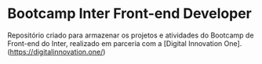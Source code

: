 # Bootcamp Inter Front-end Developer
Repositório criado para armazenar os projetos e atividades do Bootcamp de Front-end do Inter, realizado em parceria com a [Digital Innovation One].(https://digitalinnovation.one/)
